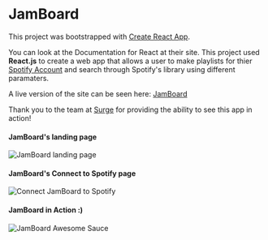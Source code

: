JamBoard
======

This project was bootstrapped with [Create React App](https://github.com/facebookincubator/create-react-app).

You can look at the Documentation for React at their site. This project used **React.js** to 
create a web app that allows a user to make playlists for thier [Spotify Account](https://www.spotify.com/) 
and search through Spotify's library using different paramaters.

A live version of the site can be seen here: [JamBoard](jamboard.surge.sh)

Thank you to the team at [Surge](https://surge.sh/) for providing the ability to see this app in action! 

#### JamBoard's landing page

![JamBoard landing page](https://github.com/MrAndrew7of9/ReactJS_Jamboard-feature_request/blob/master/Jamboard_landing_page.png)

#### JamBoard's Connect to Spotify page

![Connect JamBoard to Spotify](https://github.com/MrAndrew7of9/ReactJS_Jamboard-feature_request/blob/master/Jamboard_connect_to_account.png)

#### JamBoard in Action :)

![JamBoard Awesome Sauce](https://github.com/MrAndrew7of9/ReactJS_Jamboard-feature_request/blob/master/Jamboard_awesome_sauce.png)
